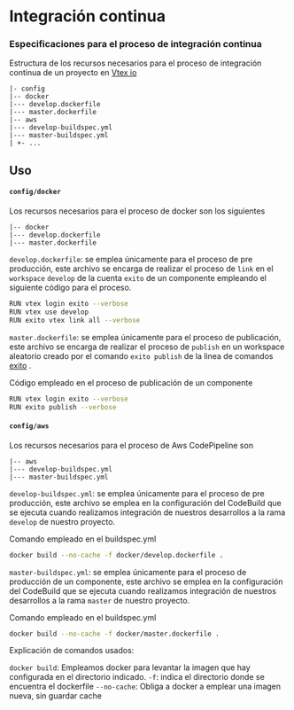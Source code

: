 # Integración continua

### Especificaciones para el proceso de integración continua

Estructura de los recursos necesarios para el proceso de integración continua de un proyecto en [Vtex io](https://vtex.io/)
```
|- config
|-- docker
|--- develop.dockerfile
|--- master.dockerfile
|-- aws
|--- develop-buildspec.yml
|--- master-buildspec.yml
| +- ...
```
## Uso

#### `config/docker`

Los recursos necesarios para el proceso de docker son los siguientes
```
|-- docker
|--- develop.dockerfile
|--- master.dockerfile
```

`develop.dockerfile`: se emplea únicamente para el proceso de pre producción, este archivo se encarga de realizar el proceso de `link` en el `workspace` `develop` de la cuenta `exito` de un componente empleando el siguiente código para el proceso.

```bash
RUN vtex login exito --verbose
RUN vtex use develop
RUN exito vtex link all --verbose
```

`master.dockerfile`: se emplea únicamente para el proceso de publicación, este archivo se encarga de realizar el proceso de `publish` en un workspace aleatorio creado por el comando `exito publish` de la linea de comandos [exito](https://www.npmjs.com/package/exito) .

Código empleado en el proceso de publicación de un componente

```bash
RUN vtex login exito --verbose
RUN exito publish --verbose
```


#### `config/aws`

Los recursos necesarios para el proceso de Aws CodePipeline son
```
|-- aws
|--- develop-buildspec.yml
|--- master-buildspec.yml
```

`develop-buildspec.yml`: se emplea únicamente para el proceso de pre producción, este archivo se emplea en la configuración del CodeBuild que se ejecuta cuando realizamos integración de nuestros desarrollos a la rama `develop` de nuestro proyecto.

Comando empleado en el buildspec.yml
```bash
docker build --no-cache -f docker/develop.dockerfile .
```

`master-buildspec.yml`: se emplea únicamente para el proceso de producción de un componente, este archivo se emplea en la configuración del CodeBuild que se ejecuta cuando realizamos integración de nuestros desarrollos a la rama `master` de nuestro proyecto.

Comando empleado en el buildspec.yml
```bash
docker build --no-cache -f docker/master.dockerfile .
```

Explicación de comandos usados: 

`docker build`: Empleamos docker para levantar la imagen que hay configurada en el directorio indicado.
`-f`: indica el directorio donde se encuentra el dockerfile
`--no-cache`: Obliga a docker a emplear una imagen nueva, sin guardar cache

<!--stackedit_data:
eyJoaXN0b3J5IjpbMTQxNTU1Mjg0M119
-->